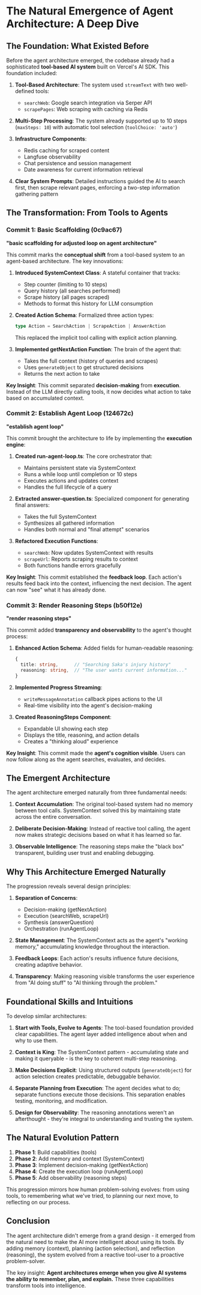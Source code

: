 # The Natural Emergence of Agent Architecture: A Deep Dive

## The Foundation: What Existed Before

Before the agent architecture emerged, the codebase already had a sophisticated **tool-based AI system** built on Vercel's AI SDK. This foundation included:

1. **Tool-Based Architecture**: The system used `streamText` with two well-defined tools:
   - `searchWeb`: Google search integration via Serper API
   - `scrapePages`: Web scraping with caching via Redis

2. **Multi-Step Processing**: The system already supported up to 10 steps (`maxSteps: 10`) with automatic tool selection (`toolChoice: 'auto'`)

3. **Infrastructure Components**:
   - Redis caching for scraped content
   - Langfuse observability 
   - Chat persistence and session management
   - Date awareness for current information retrieval

4. **Clear System Prompts**: Detailed instructions guided the AI to search first, then scrape relevant pages, enforcing a two-step information gathering pattern

## The Transformation: From Tools to Agents

### Commit 1: Basic Scaffolding (0c9ac67)
**"basic scaffolding for adjusted loop on agent architecture"**

This commit marks the **conceptual shift** from a tool-based system to an agent-based architecture. The key innovations:

1. **Introduced SystemContext Class**: A stateful container that tracks:
   - Step counter (limiting to 10 steps)
   - Query history (all searches performed)
   - Scrape history (all pages scraped)
   - Methods to format this history for LLM consumption

2. **Created Action Schema**: Formalized three action types:
   ```typescript
   type Action = SearchAction | ScrapeAction | AnswerAction
   ```
   This replaced the implicit tool calling with explicit action planning.

3. **Implemented getNextAction Function**: The brain of the agent that:
   - Takes the full context (history of queries and scrapes)
   - Uses `generateObject` to get structured decisions
   - Returns the next action to take

**Key Insight**: This commit separated **decision-making** from **execution**. Instead of the LLM directly calling tools, it now decides what action to take based on accumulated context.

### Commit 2: Establish Agent Loop (124672c)
**"establish agent loop"**

This commit brought the architecture to life by implementing the **execution engine**:

1. **Created run-agent-loop.ts**: The core orchestrator that:
   - Maintains persistent state via SystemContext
   - Runs a while loop until completion or 10 steps
   - Executes actions and updates context
   - Handles the full lifecycle of a query

2. **Extracted answer-question.ts**: Specialized component for generating final answers:
   - Takes the full SystemContext
   - Synthesizes all gathered information
   - Handles both normal and "final attempt" scenarios

3. **Refactored Execution Functions**:
   - `searchWeb`: Now updates SystemContext with results
   - `scrapeUrl`: Reports scraping results to context
   - Both functions handle errors gracefully

**Key Insight**: This commit established the **feedback loop**. Each action's results feed back into the context, influencing the next decision. The agent can now "see" what it has already done.

### Commit 3: Render Reasoning Steps (b50f12e)
**"render reasoning steps"**

This commit added **transparency and observability** to the agent's thought process:

1. **Enhanced Action Schema**: Added fields for human-readable reasoning:
   ```typescript
   {
     title: string,      // "Searching Saka's injury history"
     reasoning: string,  // "The user wants current information..."
   }
   ```

2. **Implemented Progress Streaming**: 
   - `writeMessageAnnotation` callback pipes actions to the UI
   - Real-time visibility into the agent's decision-making

3. **Created ReasoningSteps Component**: 
   - Expandable UI showing each step
   - Displays the title, reasoning, and action details
   - Creates a "thinking aloud" experience

**Key Insight**: This commit made the **agent's cognition visible**. Users can now follow along as the agent searches, evaluates, and decides.

## The Emergent Architecture

The agent architecture emerged naturally from three fundamental needs:

1. **Context Accumulation**: The original tool-based system had no memory between tool calls. SystemContext solved this by maintaining state across the entire conversation.

2. **Deliberate Decision-Making**: Instead of reactive tool calling, the agent now makes strategic decisions based on what it has learned so far.

3. **Observable Intelligence**: The reasoning steps make the "black box" transparent, building user trust and enabling debugging.

## Why This Architecture Emerged Naturally

The progression reveals several design principles:

1. **Separation of Concerns**: 
   - Decision-making (getNextAction)
   - Execution (searchWeb, scrapeUrl)
   - Synthesis (answerQuestion)
   - Orchestration (runAgentLoop)

2. **State Management**: The SystemContext acts as the agent's "working memory," accumulating knowledge throughout the interaction.

3. **Feedback Loops**: Each action's results influence future decisions, creating adaptive behavior.

4. **Transparency**: Making reasoning visible transforms the user experience from "AI doing stuff" to "AI thinking through the problem."

## Foundational Skills and Intuitions

To develop similar architectures:

1. **Start with Tools, Evolve to Agents**: The tool-based foundation provided clear capabilities. The agent layer added intelligence about when and why to use them.

2. **Context is King**: The SystemContext pattern - accumulating state and making it queryable - is the key to coherent multi-step reasoning.

3. **Make Decisions Explicit**: Using structured outputs (`generateObject`) for action selection creates predictable, debuggable behavior.

4. **Separate Planning from Execution**: The agent decides what to do; separate functions execute those decisions. This separation enables testing, monitoring, and modification.

5. **Design for Observability**: The reasoning annotations weren't an afterthought - they're integral to understanding and trusting the system.

## The Natural Evolution Pattern

1. **Phase 1**: Build capabilities (tools)
2. **Phase 2**: Add memory and context (SystemContext)
3. **Phase 3**: Implement decision-making (getNextAction)
4. **Phase 4**: Create the execution loop (runAgentLoop)
5. **Phase 5**: Add observability (reasoning steps)

This progression mirrors how human problem-solving evolves: from using tools, to remembering what we've tried, to planning our next move, to reflecting on our process.

## Conclusion

The agent architecture didn't emerge from a grand design - it emerged from the natural need to make the AI more intelligent about using its tools. By adding memory (context), planning (action selection), and reflection (reasoning), the system evolved from a reactive tool-user to a proactive problem-solver.

The key insight: **Agent architectures emerge when you give AI systems the ability to remember, plan, and explain.** These three capabilities transform tools into intelligence.